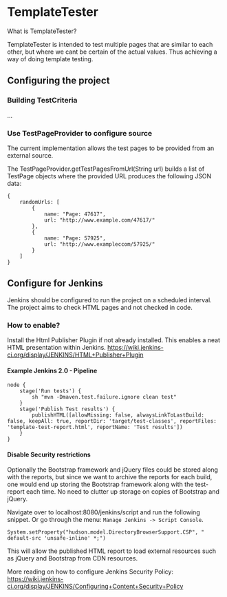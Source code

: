 # TemplateTester

What is TemplateTester?

TemplateTester is intended to test multiple pages that are similar to each other, 
but where we cant be certain of the actual values. Thus achieving a way of doing template testing.

## Configuring the project

### Building TestCriteria
...

### Use TestPageProvider to configure source

The current implementation allows the test pages to be provided from an external source.

The TestPageProvider.getTestPagesFromUrl(String url) builds a list of TestPage objects where the provided URL produces the following JSON data:
```
{
	randomUrls: [
		{
			name: "Page: 47617",
			url: "http://www.example.com/47617/"
		},
		{
			name: "Page: 57925",
			url: "http://www.exampleccom/57925/"
		}
	]
}
```

## Configure for Jenkins

Jenkins should be configured to run the project on a scheduled interval. The project aims to check HTML pages and not checked in code. 

### How to enable?

Install the Html Publisher Plugin if not already installed. This enables a neat HTML presentation within Jenkins.
https://wiki.jenkins-ci.org/display/JENKINS/HTML+Publisher+Plugin

#### Example Jenkins 2.0 - Pipeline

```
node {
    stage('Run tests') {
        sh "mvn -Dmaven.test.failure.ignore clean test"
    }
    stage('Publish Test results') {
        publishHTML([allowMissing: false, alwaysLinkToLastBuild: false, keepAll: true, reportDir: 'target/test-classes', reportFiles: 'template-test-report.html', reportName: 'Test results'])
    }
}
```

#### Disable Security restrictions

Optionally the Bootstrap framework and jQuery files could be stored along with the reports, 
but since we want to archive the reports for each build, one would end up storing the Bootstrap 
framework along with the test-report each time. No need to clutter up storage on copies of Bootstrap and jQuery.

Navigate over to localhost:8080/jenkins/script and run the following snippet. Or go through the menu: `Manage Jenkins -> Script Console`.

``System.setProperty("hudson.model.DirectoryBrowserSupport.CSP", " default-src 'unsafe-inline' *;")``

This will allow the published HTML report to load external resources such as jQuery and Bootstrap from CDN resources.

More reading on how to configure Jenkins Security Policy: https://wiki.jenkins-ci.org/display/JENKINS/Configuring+Content+Security+Policy